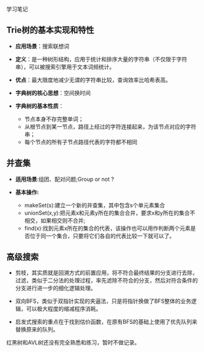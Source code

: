 学习笔记

## Trie树的基本实现和特性

* **应用场景**：搜索联想词
* **定义**：是一种树形结构，应用于统计和排序大量的字符串（不仅限于字符串），可以被搜索引擎用于文本词频统计。
* **优点**：最大限度地减少无谓的字符串比较，查询效率比哈希表高。

* **字典树的核心思想**：空间换时间
* **字典树的基本性质**：
  * 节点本身不存完整单词；
  * 从根节点到某一节点，路径上经过的字符连接起来，为该节点对应的字符串；
  * 每个节点的所有子节点路径代表的字符都不相同

## 并查集

* **适用场景**:组团、配对问题;Group or not ?

* **基本操作:**
  * makeSet(s):建立一个新的并查集，其中包含s个单元素集合
  * unionSet(x,y):把元素x和元素y所在的集合合并，要求x和y所在的集合不相交，如果相交则不合并;
  * find(x):找到元素x所在的集合的代表，该操作也可以用作判断两个元素是否位于同一个集合，只要将它们各自的代表比较一下就可以了。

## 高级搜索

* 剪枝，其实质就是回溯方式的前置应用，将不符合最终结果的分支进行去除，过滤，类似于二分法的处理过程，率先滤除不符合的分支，然后对符合条件的分支进行进一步的细化逻辑处理。

* 双向BFS，类似于双指针实现的夹逼法，只是将指针换做了BFS整体的业务逻辑，可以极大程度的缩减程序消耗。

* 启发式搜索的重点在于找到估价函数，在原有BFS的基础上使用了优先队列来替换原来的队列。

红黑树和AVL树还没有完全熟悉和练习，暂时不做记录。